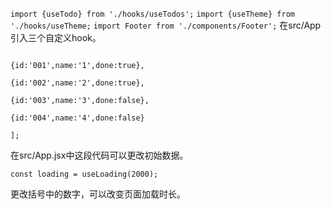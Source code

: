 ```import {useTodo} from './hooks/useTodos';```
```import {useTheme} from './hooks/useTheme;```
```import Footer from './components/Footer';```
在src/App引入三个自定义hook。

```const initialTodos = [

{id:'001',name:'1',done:true},

{id:'002',name:'2',done:true},

{id:'003',name:'3',done:false},

{id:'004',name:'4',done:false}

];
```
在src/App.jsx中这段代码可以更改初始数据。
```
const loading = useLoading(2000);
```
更改括号中的数字，可以改变页面加载时长。

